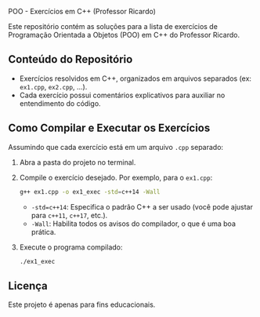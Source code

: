 POO - Exercícios em C++ (Professor Ricardo)

Este repositório contém as soluções para a lista de exercícios de Programação Orientada a Objetos (POO) em C++ do Professor Ricardo.

## Conteúdo do Repositório

- Exercícios resolvidos em C++, organizados em arquivos separados (ex: `ex1.cpp`, `ex2.cpp`, ...).
- Cada exercício possui comentários explicativos para auxiliar no entendimento do código.

## Como Compilar e Executar os Exercícios

Assumindo que cada exercício está em um arquivo `.cpp` separado:

1. Abra a pasta do projeto no terminal.
2. Compile o exercício desejado. Por exemplo, para o `ex1.cpp`:

   ```bash
   g++ ex1.cpp -o ex1_exec -std=c++14 -Wall
   ```

   - `-std=c++14`: Especifica o padrão C++ a ser usado (você pode ajustar para `c++11`, `c++17`, etc.).
   - `-Wall`: Habilita todos os avisos do compilador, o que é uma boa prática.

3. Execute o programa compilado:

   ```bash
   ./ex1_exec
   ```



## Licença

Este projeto é apenas para fins educacionais.
